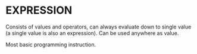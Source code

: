 # EXPRESSION

Consists of values and operators, can always evaluate down to single value (a single value is also an expression). Can be used anywhere as value.

Most basic programming instruction.
